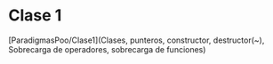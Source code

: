 # Clase 1
[ParadigmasPoo/Clase1](Clases, punteros, constructor, destructor(~), Sobrecarga de operadores, sobrecarga de funciones)

